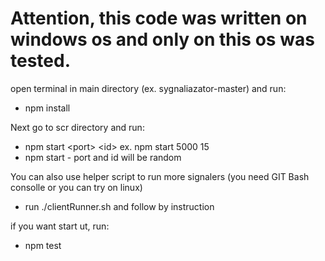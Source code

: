 # Attention, this code was written on windows os and only on this os was tested.

open terminal in main directory (ex. sygnaliazator-master) and run:
* npm install

Next go to scr directory and run:
* npm start \<port\> \<id\> ex. npm start 5000 15 
* npm start - port and id will be random

You can also use helper script to run more signalers (you need GIT Bash consolle or you can try on linux)
* run ./clientRunner.sh and follow by instruction

if you want start ut, run:
* npm test
